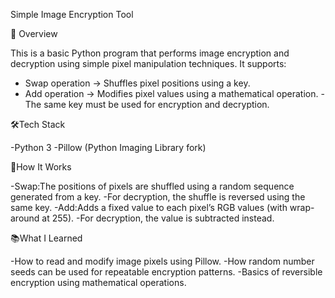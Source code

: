 Simple Image Encryption Tool

📌 Overview

This is a basic Python program that performs image encryption and decryption using simple pixel manipulation techniques.
It supports:
- Swap operation → Shuffles pixel positions using a key.
- Add operation → Modifies pixel values using a mathematical operation.
-The same key must be used for encryption and decryption.

🛠️Tech Stack

-Python 3
-Pillow (Python Imaging Library fork)

🚀How It Works

-Swap:The positions of pixels are shuffled using a random sequence generated from a key.
-For decryption, the shuffle is reversed using the same key.
-Add:Adds a fixed value to each pixel’s RGB values (with wrap-around at 255).
-For decryption, the value is subtracted instead.

📚What I Learned

-How to read and modify image pixels using Pillow.
-How random number seeds can be used for repeatable encryption patterns. 
-Basics of reversible encryption using mathematical operations.
